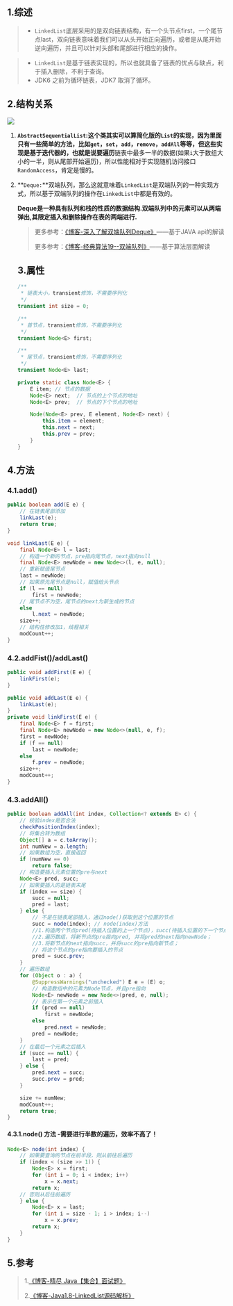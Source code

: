 ## 1.综述

> - `LinkedList`底层采用的是双向链表结构，有一个头节点first，一个尾节点last，双向链表意味着我们可以从头开始正向遍历，或者是从尾开始逆向遍历，并且可以针对头部和尾部进行相应的操作。

> - `LinkedList`是基于链表实现的，所以也就具备了链表的优点与缺点，利于插入删除，不利于查询。
> - JDK6 之前为循环链表，JDK7 取消了循环。

## 2.结构关系

![](I:\！文档库\md文档\1555485483(1).png)

1. **`AbstractSequentialList`:**这个类其实可以算简化版的`List`的实现，因为里面只有一些简单的方法，比如`get`，`set`，`add`，`remove`，`addAll`等等，但这些实现是基于迭代器的，也就是说要**遍历**链表中最多一半的数据(如果`i`大于数组大小的一半，则从尾部开始遍历)，所以性能相对于实现随机访问接口`RandomAccess`，肯定是慢的。

2. **`Deque:`**双端队列，那么这就意味着`LinkedList`是双端队列的一种实现方式，所以基于双端队列的操作在`LinkedList`中都是有效的。

   ​	**Deque是一种具有队列和栈的性质的数据结构.双端队列中的元素可以从两端弹出,其限定插入和删除操作在表的两端进行.**

   > 更多参考：[《博客-深入了解双端队列Deque》](https://blog.csdn.net/l540675759/article/details/62893335)——基于JAVA api的解读
   >
   > 更多参考：[《博客-经典算法19--双端队列》](https://blog.csdn.net/xiangxizhishi/article/details/79119501)——基于算法层面解读

   ## 3.属性

   ```java
   /**
    * 链表大小，transient修饰，不需要序列化
    */
   transient int size = 0;
   
   /**
    * 首节点，transient修饰，不需要序列化
    */
   transient Node<E> first;
   
   /**
    * 尾节点，transient修饰，不需要序列化
    */
   transient Node<E> last;
   
   private static class Node<E> {
       E item; // 节点的数据
       Node<E> next;  // 节点的上个节点的地址
       Node<E> prev;  // 节点的下个节点的地址
   
       Node(Node<E> prev, E element, Node<E> next) {
           this.item = element;
           this.next = next;
           this.prev = prev;
       }
   }
   ```

## 4.方法

### 4.1.add()

```java
public boolean add(E e) {
    // 在链表尾部添加
    linkLast(e);
    return true;
}

void linkLast(E e) {
    final Node<E> l = last;
    // 构造一个新的节点，pre指向尾节点，next指向null
    final Node<E> newNode = new Node<>(l, e, null);
    // 重新赋值尾节点
    last = newNode;
    // 如果原先尾节点是null，赋值给头节点
    if (l == null)
        first = newNode;
    // 尾节点不为空，尾节点的next为新生成的节点
    else
        l.next = newNode;
    size++;
    // 结构性修改加1，线程相关
    modCount++;
}
```

### 4.2.addFist()/addLast()

```java
public void addFirst(E e) {
    linkFirst(e);
}

public void addLast(E e) {
    linkLast(e);
}
private void linkFirst(E e) {
    final Node<E> f = first;
    final Node<E> newNode = new Node<>(null, e, f);
    first = newNode;
    if (f == null)
        last = newNode;
    else
        f.prev = newNode;
    size++;
    modCount++;
}
```

### 4.3.addAll()

```java
public boolean addAll(int index, Collection<? extends E> c) {
    // 校验index是否合法
    checkPositionIndex(index);
    // 将集合转为数组
    Object[] a = c.toArray();
    int numNew = a.length;
    // 如果数组为空，直接返回
    if (numNew == 0)
        return false;
    // 构造要插入元素位置的pre与next
    Node<E> pred, succ;
    // 如果要插入的是链表末尾
    if (index == size) {
        succ = null;
        pred = last;
    } else {
        // 不是在链表尾部插入，通过node()获取到这个位置的节点
        succ = node(index); // node(index)方法
        //1.构造两个节点pred(待插入位置的上一个节点)，succ(待插入位置的下一个节点)
		//2.遍历数组，将新节点的pre指向pred, 并将pred的next指向newNode；
		//3.将新节点的next指向succ，并将succ的pre指向新节点；
        // 将这个节点的pre指向要插入的节点
        pred = succ.prev;
    }
    // 遍历数组
    for (Object o : a) {
        @SuppressWarnings("unchecked") E e = (E) o;
        // 构造数组中的元素为Node节点，并且pre指向
        Node<E> newNode = new Node<>(pred, e, null);
        // 表示在第一个元素之前插入
        if (pred == null)
            first = newNode;
        else
            pred.next = newNode;
        pred = newNode;
    }
    // 在最后一个元素之后插入
    if (succ == null) {
        last = pred;
    } else {
        pred.next = succ;
        succ.prev = pred;
    }

    size += numNew;
    modCount++;
    return true;
}
```

####  4.3.1.node() 方法  -需要进行半数的遍历，效率不高了！

```java
Node<E> node(int index) {
    // 如果要查询的节点在前半段，则从前往后遍历
    if (index < (size >> 1)) {
        Node<E> x = first;
        for (int i = 0; i < index; i++)
            x = x.next;
        return x;
    // 否则从后往前遍历
    } else {
        Node<E> x = last;
        for (int i = size - 1; i > index; i--)
            x = x.prev;
        return x;
    }
}
```

## 5.参考

> 1.[《博客-精尽 Java【集合】面试题》](http://svip.iocoder.cn/Java/Collection/Interview/)
>
> 2.[《博客-Java1.8-LinkedList源码解析》](https://www.jianshu.com/p/e48ea8f009e4)
>
> 